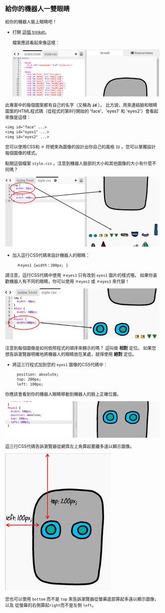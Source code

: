 ## 給你的機器人一雙眼睛

給你的機器人裝上眼睛吧！

+ 打開 [這個 trinket](http://jumpto.cc/web-robot)。
    
    檔案應該看起來像這樣︰
    
    ![截圖](images/robot-starter.png)

此專案中的每個圖案都有自己的名字（又稱為 **`id`** ）。 比方說，用來連結臉和眼睛圖案的HTML程式碼（從程式的第8行開始的 'face'、'eyes1' 和 'eyes2'）會看起來像是這樣：

    <img id="face" ...>
    <img id="eyes1" ...>
    <img id="eyes2" ...>
    

您可以使用CSS和 `＃` 符號來為圖像的設計出你自己的風格 `ID` 。您可以單獨設計每個圖像的樣式。

點開這個檔案 `style.css` 。注意到機器人臉部的大小和其他圖像的大小有什麼不同嗎？

![截圖](images/robot-id.png)

+ 加入這行CSS代碼來設計機器人的眼睛：
    
        ＃eyes1 {width：200px; }
        

請注意，這行CSS代碼中使用 `＃eyes1` 只有改到 `eyes1` 圖片的樣式喔。 如果你喜歡機器人有不同的眼睛，你可以使用 `＃eyes2` 或 `＃eyes3` 來代替！

![截圖](images/robot-eyes-width.png)

注意到每個圖像是如何依照程式的順序來顯示的嗎？ 這叫做 **相對** 定位。 如果您想告訴瀏覽器明確地將機器人的眼睛放在某處，就得使用 **絕對** 定位。

+ 將這三行程式加到您的 `eyes1` 圖像的CSS代碼中：
    
        position: absolute;
        top: 200px;
        left: 100px;
        

你應該會看到你的機器人眼睛移動到機器人的臉上正確位置。

![截圖](images/robot-eyes-position.png)

這三行CSS代碼告訴瀏覽器從網頁左上角算起要離多遠以顯示圖像。

![截圖](images/robot-eyes-position2.png)

您也可以使用 `bottom` 而不是 `top` 來告訴瀏覽器從螢幕底部算起多遠以顯示圖像，以及 從螢幕的右側算起`right`而不是左側 `left`。